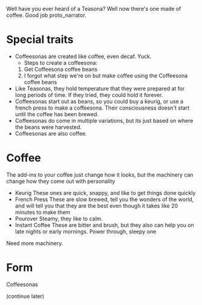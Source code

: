 Well have you ever heard of a Teasona? Well now there's one made of coffee. Good job proto_narrator. 

# Special traits
* Coffeesonas are created like coffee, even decaf. Yuck.
    * Steps to create a coffeesona:
    1. Get Coffeesona coffee beans
    7. I forgot what step we're on but make coffee using the Coffeesona coffee beans
* Like Teasonas, they hold temperature that they were prepared at for long periods of time. If they tried, they could hold it forever.
* Coffeesonas start out as beans, so you could buy a keurig, or use a french press to make a coffeesona. Their consciousness doesn't start until the coffee has been brewed.
* Coffeesonas do come in multiple variations, but its just based on where the beans were harvested.
* Coffeesonas are also coffee.

# Coffee
The add-ins to your coffee just change how it looks, but the machinery can change how they come out with personality
* Keurig
    These ones are quick, snappy, and like to get things done quickly
* French Press
    These are slow brewed, tell you the wonders of the world, and will tell you that they are the best even though it takes like 20 minutes to make them
* Pourover
    Steamy, they like to calm.
* Instant Coffee
    These are bitter and brush, but they also can help you on late nights or early mornings. Power through, sleepy one

Need more machinery.

# Form
Coffeesonas

(continue later)